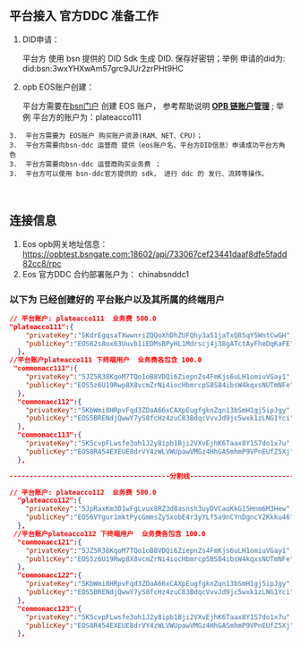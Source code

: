 ## 平台接入 官方DDC 准备工作

1.   DID申请：

     平台方 使用  bsn  提供的 DID Sdk 生成 DID. 保存好密钥；举例 申请的did为: did:bsn:3wxYHXwAm57grc9JUr2zrPHt9HC

2.   opb EOS账户创建：

     平台方需要在[bsn门户](https://bsnbase.com/)  创建 EOS 账户， 参考帮助说明 **[OPB 链账户管理](https://bsnbase.com/static/tmpFile/bzsc/openper/7-2-1.html)** ;   举例 平台方的账户为：plateacco111

    3.  平台方需要为 EOS账户 购买账户资源(RAM、NET、CPU)；
    3.  平台方需要向bsn-ddc 运营商 提供（eos账户名、平台方DID信息）申请成功平台方角色
    3.  平台方需要向bsn-ddc 运营商购买业务费 ；
    3.  平台方可以使用 bsn-ddc官方提供的 sdk， 进行 ddc 的 发行、流转等操作。 

​	

## 连接信息

1. Eos opb网关地址信息：  https://opbtest.bsngate.com:18602/api/733067cef23441daaf8dfe5fadd82cc8/rpc
2. Eos 官方DDC 合约部署账户为： chinabsnddc1

### 以下为 已经创建好的 平台账户以及其所属的终端用户

```json
// 平台账户: plateacco111  业务费 500.0
"plateacco111":{
    "privateKey":"5KdrEgqsaTXwwnriZQQoXhDhZUFQhy3a51jaTxQ85qY5WntCwGH",
    "publicKey":"EOS62s8ox63Uuvb1iEDMsBPyHL1Mdrscj4j38gATctAyFheDqKaFE"
  },
//平台账户plateacco111 下终端用户  业务费各包含 100.0
 "commonacc111":{
    "privateKey":"5JZ5R38KqoM7TQo1oB8VDQi6ZiepnZs4FmKjs6uLH1omiuVGay1",
    "publicKey":"EOS5z6U19Rwp8X8vcmZrNi4iocHbmrcpS8S84ibsW4kqxsNUTmNFe"
  },
  "commonacc112":{
    "privateKey":"5KbWmi8HRpvFqd3ZDaA66xCAXpEugfgknZqn13bSmH1gj5ipJgy",
    "publicKey":"EOS5BRENdjQwwY7yS8fcHz4zuC83BdqcVvvJd9jc5wxk1zLNG1Yci"
  },
  "commonacc113":{
    "privateKey":"5K5cvpFLwsfe3oh1J2y8ipb1Bji2VXvEjhK6Taax8Y1S7do1x7u",
    "publicKey":"EOS8R454EXEUE8drVY4zWLVWUpawVMGz4HhGASmhmP9VPnEUfZ5Xj"
  },

----------------------------------------分割线---------------------------------------------------

// 平台账户: plateacco112  业务费 500.0
  "plateacco112":{
    "privateKey":"5JpRaxKm3D1wFgLvux8RZ3d8asnsh3uyDVCaoKkG15Hnm6M3Hew",
    "publicKey":"EOS6VYgur1mktPycGmmsZySxobE4r3yYLf5a9nCYnDgncY2Kkku46"
  },
 //平台账户plateacco112 下终端用户  业务费各包含 100.0
  "commonacc121":{
    "privateKey":"5JZ5R38KqoM7TQo1oB8VDQi6ZiepnZs4FmKjs6uLH1omiuVGay1",
    "publicKey":"EOS5z6U19Rwp8X8vcmZrNi4iocHbmrcpS8S84ibsW4kqxsNUTmNFe"
  },
  "commonacc122":{
    "privateKey":"5KbWmi8HRpvFqd3ZDaA66xCAXpEugfgknZqn13bSmH1gj5ipJgy",
    "publicKey":"EOS5BRENdjQwwY7yS8fcHz4zuC83BdqcVvvJd9jc5wxk1zLNG1Yci"
  },
  "commonacc123":{
    "privateKey":"5K5cvpFLwsfe3oh1J2y8ipb1Bji2VXvEjhK6Taax8Y1S7do1x7u",
    "publicKey":"EOS8R454EXEUE8drVY4zWLVWUpawVMGz4HhGASmhmP9VPnEUfZ5Xj"
  },
  
```

